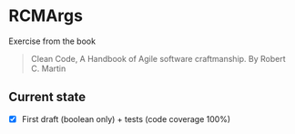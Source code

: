# RCMArgs

Exercise from the book    
> Clean Code, A Handbook of Agile software craftmanship. By Robert C. Martin

## Current state

- [x] First draft (boolean only) + tests (code coverage 100%) 

